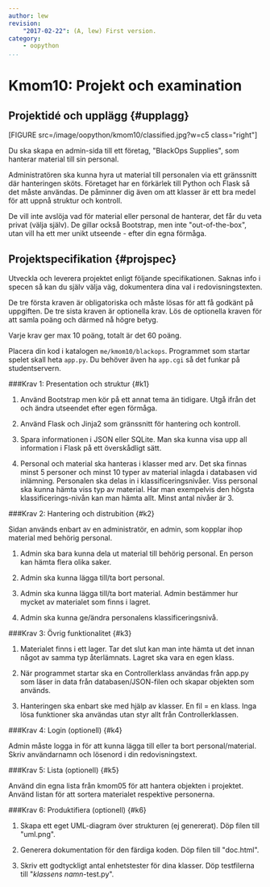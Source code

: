 ```yaml
---
author: lew
revision:
    "2017-02-22": (A, lew) First version.
category:
    - oopython
...
```

Kmom10: Projekt och examination
====================================



Projektidé och upplägg {#upplagg}
--------------------------------------------------------------------

[FIGURE src=/image/oopython/kmom10/classified.jpg?w=c5 class="right"]

Du ska skapa en admin-sida till ett företag, "BlackOps Supplies", som hanterar material till sin personal.  

Administratören ska kunna hyra ut material till personalen via ett gränssnitt där hanteringen sköts. Företaget har en förkärlek till Python och Flask så det måste användas. De påminner dig även om att klasser är ett bra medel för att uppnå struktur och kontroll.  

De vill inte avslöja vad för material eller personal de hanterar, det får du veta privat (välja själv). De gillar också Bootstrap, men inte "out-of-the-box", utan vill ha ett mer unikt utseende - efter din egna förmåga.



Projektspecifikation {#projspec}
--------------------------------------------------------------------

Utveckla och leverera projektet enligt följande specifikationen. Saknas info i specen så kan du själv välja väg, dokumentera dina val i redovisningstexten.

De tre första kraven är obligatoriska och måste lösas för att få godkänt på uppgiften. De tre sista kraven är optionella krav. Lös de optionella kraven för att samla poäng och därmed nå högre betyg.

Varje krav ger max 10 poäng, totalt är det 60 poäng.

Placera din kod i katalogen `me/kmom10/blackops`. Programmet som startar spelet skall heta `app.py`. Du behöver även ha `app.cgi` så det funkar på studentservern. 

###Krav 1: Presentation och struktur {#k1}

1. Använd Bootstrap men kör på ett annat tema än tidigare. Utgå ifrån det och ändra utseendet efter egen förmåga.  

2. Använd Flask och Jinja2 som gränssnitt för hantering och kontroll.  

3. Spara informationen i JSON eller SQLite. Man ska kunna visa upp all information i Flask på ett överskådligt sätt.  

4. Personal och material ska hanteras i klasser med arv. Det ska finnas minst 5 personer och minst 10 typer av material inlagda i databasen vid inlämning. Personalen ska delas in i klassificeringsnivåer. Viss personal ska kunna hämta viss typ av material. Har man exempelvis den högsta klassificerings-nivån kan man hämta allt. Minst antal nivåer är 3.



###Krav 2: Hantering och distrubition {#k2}  

Sidan används enbart av en administratör, en admin, som kopplar ihop material med behörig personal.  

1. Admin ska bara kunna dela ut material till behörig personal. En person kan hämta flera olika saker.  

2. Admin ska kunna lägga till/ta bort personal.  

3. Admin ska kunna lägga till/ta bort material. Admin bestämmer hur mycket av materialet som finns i lagret.  

4. Admin ska kunna ge/ändra personalens klassificeringsnivå.  



###Krav 3: Övrig funktionalitet {#k3}  

1. Materialet finns i ett lager. Tar det slut kan man inte hämta ut det innan något av samma typ återlämnats. Lagret ska vara en egen klass.  

2. När programmet startar ska en Controllerklass användas från app.py som läser in data från databasen/JSON-filen och skapar objekten som används.  

3. Hanteringen ska enbart ske med hjälp av klasser. En fil = en klass. Inga lösa funktioner ska användas utan styr allt från Controllerklassen.  



###Krav 4: Login (optionell) {#k4}

Admin måste logga in för att kunna lägga till eller ta bort personal/material.  
Skriv användarnamn och lösenord i din redovisningstext.



###Krav 5: Lista (optionell) {#k5}

Använd din egna lista från kmom05 för att hantera objekten i projektet. Använd listan för att sortera materialet respektive personerna.



###Krav 6: Produktifiera (optionell) {#k6}  

1. Skapa ett eget UML-diagram över strukturen (ej genererat). Döp filen till "uml.png".  

2. Generera dokumentation för den färdiga koden. Döp filen till "doc.html".  

3. Skriv ett godtyckligt antal enhetstester för dina klasser. Döp testfilerna till "_klassens namn_-test.py".
